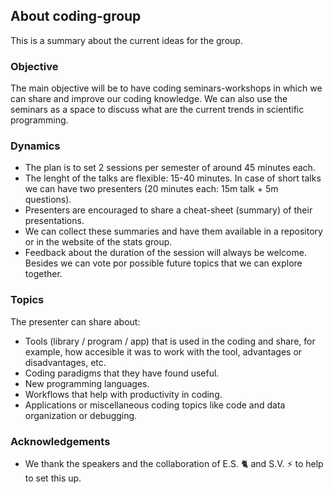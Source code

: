 ## About coding-group

This is a summary about the current ideas for the group.


### Objective
The main objective will be to have coding seminars-workshops in which we can share and improve our coding knowledge. We can also use the seminars as a space to discuss what are the current trends in scientific programming. 

### Dynamics
- The plan is to set 2 sessions per semester of around 45 minutes each. 
- The lenght of the talks are flexible: 15-40 minutes. In case of short talks we can have two presenters (20 minutes each: 15m talk + 5m questions).
- Presenters are encouraged to share a cheat-sheet (summary) of their presentations.
- We can collect these summaries and have them available in a repository or in the website of the stats group. 
- Feedback about the duration of the session will always be welcome. Besides we can vote por possible future topics that we can explore together. 

### Topics

The presenter can share about:

- Tools (library / program / app) that is used in the coding and share, for example, how accesible it was to work with the tool, advantages or disadvantages, etc.
- Coding paradigms that they have found useful.
- New programming languages.
- Workflows that help with productivity in coding.
- Applications or miscellaneous coding topics like code and data organization or debugging.

### Acknowledgements

- We thank the speakers and the collaboration of E.S. 🐈 and S.V. ⚡️ to help to set this up.

